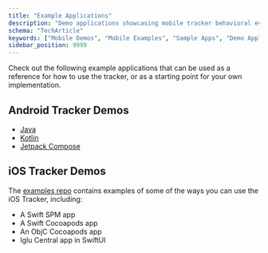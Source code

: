 ```yaml
---
title: "Example Applications"
description: "Demo applications showcasing mobile tracker behavioral event collection capabilities and implementation."
schema: "TechArticle"
keywords: ["Mobile Demos", "Mobile Examples", "Sample Apps", "Demo Applications", "Mobile Samples", "Example Code"]
sidebar_position: 9999
---
```


Check out the following example applications that can be used as a reference for how to use the tracker, or as a starting point for your own implementation.

## Android Tracker Demos

- [Java](https://github.com/snowplow/snowplow-android-tracker/tree/master/snowplow-demo-java)
- [Kotlin](https://github.com/snowplow/snowplow-android-tracker/tree/master/snowplow-demo-kotlin)
- [Jetpack Compose](https://github.com/snowplow/snowplow-android-tracker/tree/master/snowplow-demo-compose)

## iOS Tracker Demos

The [examples repo](https://github.com/snowplow-industry-solutions/snowplow-ios-tracker-examples) contains examples of some of the ways you can use the iOS Tracker, including:

- A Swift SPM app
- A Swift Cocoapods app
- An ObjC Cocoapods app
- Iglu Central app in SwiftUI
